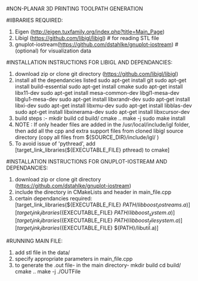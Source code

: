 #NON-PLANAR 3D PRINTING TOOLPATH GENERATION

#lIBRARIES REQUIRED:
1. Eigen (http://eigen.tuxfamily.org/index.php?title=Main_Page)
2. Libigl (https://github.com/libigl/libigl)				# for reading STL file
3. gnuplot-iostream(https://github.com/dstahlke/gnuplot-iostream)	# (optional) for visualization data

#INSTALLATION INSTRUCTIONS FOR LIBIGL AND DEPENDANCIES:

1. download zip or clone git directory (https://github.com/libigl/libigl)
2. install all the dependancies listed 
	sudo apt-get install git
	sudo apt-get install build-essential
	sudo apt-get install cmake
	sudo apt-get install libx11-dev
	sudo apt-get install mesa-common-dev libgl1-mesa-dev libglu1-mesa-dev
	sudo apt-get install libxrandr-dev
	sudo apt-get install libxi-dev
	sudo apt-get install libxmu-dev
	sudo apt-get install libblas-dev
	sudo apt-get install libxinerama-dev
	sudo apt-get install libxcursor-dev
2. build steps :-	mkdir build
			cd build/
			cmake ..
			make -j 
			sudo make install
3. NOTE : If only header files are added in the /usr/local/include/igl folder, then add all the cpp and extra support files from cloned libigl source directory (copy all files from ${SOURCE_DIR}/include/igl/ )
4. To avoid issue of 'pythread', add [target_link_libraries(${EXECUTABLE_FILE} pthread) to cmake]

#INSTALLATION INSTRUCTIONS FOR GNUPLOT-IOSTREAM AND DEPENDANCIES:

1. download zip or clone git directory (https://github.com/dstahlke/gnuplot-iostream)
2. include the directory in CMakeLists and header in main_file.cpp
3. certain dependancies required:
	[target_link_libraries(${EXECUTABLE_FILE} ${PATH}/libboost_iostreams.a)]
	[target_link_libraries(${EXECUTABLE_FILE} ${PATH}/libboost_system.a)]
	[target_link_libraries(${EXECUTABLE_FILE} ${PATH}/libboost_filesystem.a)]
	[target_link_libraries(${EXECUTABLE_FILE} ${PATH}/libutil.a)]

#RUNNING MAIN FILE:

1. add stl file in the data/
2. specify appropriate parameters in main_file.cpp
3. to generate the .out file-
   in the main directory-
	mkdir build
	cd build/
	cmake ..
	make -j
	./OUTFile


 
